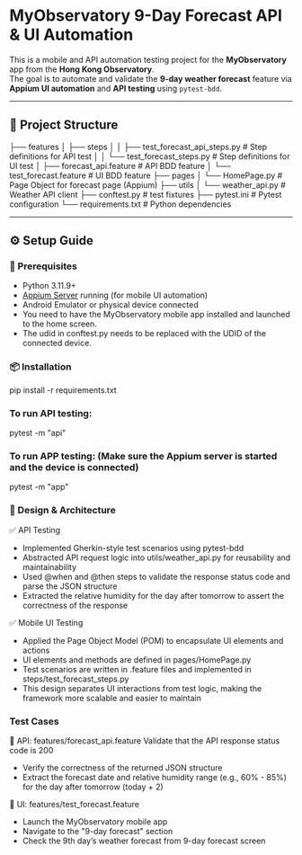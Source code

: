 # MyObservatory 9-Day Forecast API & UI Automation

This is a mobile and API automation testing project for the **MyObservatory** app from the **Hong Kong Observatory**.  
The goal is to automate and validate the **9-day weather forecast** feature via **Appium UI automation** and **API testing** using `pytest-bdd`.

---

## 📁 Project Structure

├── features
│ ├── steps
│ │ ├── test_forecast_api_steps.py # Step definitions for API test
│ │ └── test_forecast_steps.py # Step definitions for UI test
│ ├── forecast_api.feature # API BDD feature
│ └── test_forecast.feature # UI BDD feature
├── pages
│ └── HomePage.py # Page Object for forecast page (Appium)
├── utils
│ └── weather_api.py # Weather API client 
├── conftest.py # test fixtures
├── pytest.ini # Pytest configuration
└── requirements.txt # Python dependencies


---

## ⚙️ Setup Guide

### 🔧 Prerequisites

- Python 3.11.9+
- [Appium Server](https://appium.io/) running (for mobile UI automation)
- Android Emulator or physical device connected
- You need to have the MyObservatory mobile app installed and launched to the home screen.
- The udid in conftest.py needs to be replaced with the UDID of the connected device.



### 📦 Installation

pip install -r requirements.txt

### To run API testing:
pytest -m "api"

### To run APP testing: (Make sure the Appium server is started and the device is connected)
pytest -m "app"

### 🧱 Design & Architecture
✅ API Testing
- Implemented Gherkin-style test scenarios using pytest-bdd
- Abstracted API request logic into utils/weather_api.py for reusability and maintainability
- Used @when and @then steps to validate the response status code and parse the JSON structure
- Extracted the relative humidity for the day after tomorrow to assert the correctness of the response

✅ Mobile UI Testing
- Applied the Page Object Model (POM) to encapsulate UI elements and actions
- UI elements and methods are defined in pages/HomePage.py
- Test scenarios are written in .feature files and implemented in steps/test_forecast_steps.py
- This design separates UI interactions from test logic, making the framework more scalable and easier to maintain

###  Test Cases
🎯 API: features/forecast_api.feature
Validate that the API response status code is 200
- Verify the correctness of the returned JSON structure
- Extract the forecast date and relative humidity range (e.g., 60% - 85%) for the day after tomorrow (today + 2)

📱 UI: features/test_forecast.feature
- Launch the MyObservatory mobile app
- Navigate to the "9-day forecast" section
- Check the 9th day’s weather forecast from 9-day forecast screen


